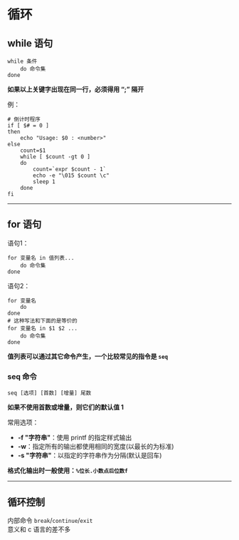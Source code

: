 # 循环
## while 语句
``` Shell
while 条件
    do 命令集
done
```

**如果以上关键字出现在同一行，必须得用 “;” 隔开**  

例：  
``` Shell
# 倒计时程序
if [ $# = 0 ]
then
    echo "Usage: $0 : <number>"
else
    count=$1
    while [ $count -gt 0 ]
    do
        count=`expr $count - 1`
        echo -e "\015 $count \c"
        sleep 1
    done
fi
```

--------------------
## for 语句
语句1：  
``` Shell
for 变量名 in 值列表...
    do 命令集
done
```

语句2：  
``` Shell
for 变量名
    do
done
# 这种写法和下面的是等价的
for 变量名 in $1 $2 ...
    do 命令集
done
```

**值列表可以通过其它命令产生，一个比较常见的指令是 `seq`**  

### seq 命令
``` Shell
seq [选项] [首数] [增量] 尾数
```

**如果不使用首数或增量，则它们的默认值 1**  

常用选项：  
* **-f "字符串"**：使用 printf 的指定样式输出  
* **-w**：指定所有的输出都使用相同的宽度(以最长的为标准)  
* **-s "字符串"**：以指定的字符串作为分隔(默认是回车)  

**格式化输出时一般使用：`%位长.小数点后位数f`**  

--------------
## 循环控制
内部命令 `break`/`continue`/`exit`  
意义和 c 语言的差不多  
